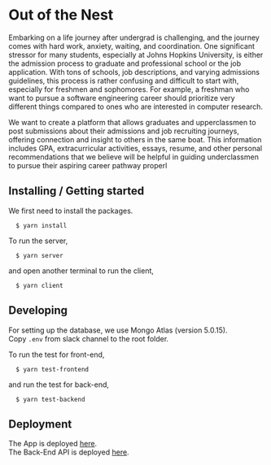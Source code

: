 # Out of the Nest 

Embarking on a life journey after undergrad is challenging, and the journey comes with hard work, anxiety, waiting, and coordination. One significant stressor for many students, especially at Johns Hopkins University, is either the admission process to graduate and professional school or the job application. With tons of schools, job descriptions, and varying admissions guidelines, this process is rather confusing and difficult to start with, especially for freshmen and sophomores. For example, a freshman who want to pursue a software engineering career should prioritize very different things compared to ones who are interested in computer research.  

We want to create a platform that allows graduates and upperclassmen to post submissions about their admissions and job recruiting journeys, offering connection and insight to others in the same boat. This information includes GPA, extracurricular activities, essays, resume, and other personal recommendations that we believe will be helpful in guiding underclassmen to pursue their aspiring career pathway properl

## Installing / Getting started

We first need to install the packages. 

```
  $ yarn install
```
To run the server,
```
  $ yarn server
```
and open another terminal to run the client,

```
  $ yarn client
```

## Developing

For setting up the database, we use Mongo Atlas (version 5.0.15).  
Copy `.env` from slack channel to the root folder.  

To run the test for front-end,

```
  $ yarn test-frontend
```
and run the test for back-end,

```
  $ yarn test-backend
```

## Deployment

The App is deployed [here](https://sp23-oose-project-team-13.vercel.app/).  
The Back-End API is deployed [here](https://sp23-oose-project-team-13.vercel.app/api/).
